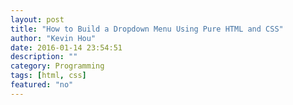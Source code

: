 ```yaml
---
layout: post
title: "How to Build a Dropdown Menu Using Pure HTML and CSS"
author: "Kevin Hou"
date: 2016-01-14 23:54:51
description: ""
category: Programming
tags: [html, css]
featured: "no"
---
```

